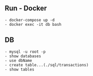 ## Run - Docker
    - docker-compose up -d
    - docker exec -it db bash
## DB
    - mysql -u root -p
    - show databases
    - use dbName
    - create table...(./sql/transactions)
    - show tables
